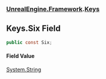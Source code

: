 ### [UnrealEngine.Framework](./UnrealEngine-Framework.md 'UnrealEngine.Framework').[Keys](./UnrealEngine-Framework-Keys.md 'UnrealEngine.Framework.Keys')
## Keys.Six Field
  
```csharp
public const Six;
```
#### Field Value
[System.String](https://docs.microsoft.com/en-us/dotnet/api/System.String 'System.String')  
